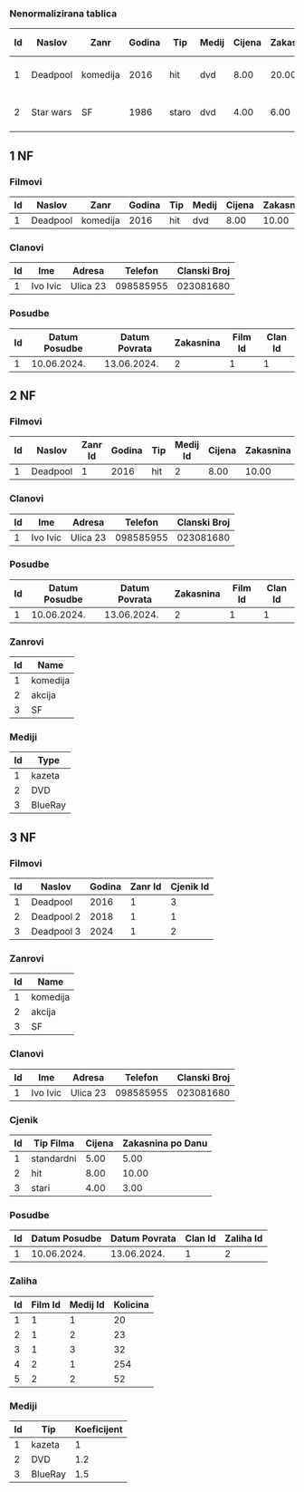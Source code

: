 
### Nenormalizirana tablica

| Id  | Naslov     | Zanr    | Godina | Tip  | Medij | Cijena | Zakasnina | Datum Posudbe         | Clan       | Clanski Broj |
| --- | ---------- | ------- | ------ | ---- | ----- | ------ | --------- | --------------------- | ---------- | ------------- |
| 1   | Deadpool   | komedija| 2016   | hit  | dvd   | 8.00   | 20.00     | 10.06.2024. - 13.06.2024. | Ivo Ivic   | 023081680     |
| 2   | Star wars  | SF      | 1986   | staro| dvd   | 4.00   | 6.00      | 10.06.2024. - 12.06.2024. | Pavo Pavic | 452345245     |


## 1 NF

### Filmovi

| Id  | Naslov    | Zanr    | Godina | Tip  | Medij | Cijena | Zakasnina |
| --- | --------- | ------- | ------ | ---- | ----- | ------ | --------- |
| 1   | Deadpool  | komedija| 2016   | hit  | dvd   | 8.00   | 10.00     |

### Clanovi

| Id  | Ime       | Adresa  | Telefon  | Clanski Broj |
| --- | --------- | ------- | -------- | ------------- |
| 1   | Ivo Ivic  | Ulica 23| 098585955| 023081680     |

### Posudbe

| Id  | Datum Posudbe | Datum Povrata | Zakasnina | Film Id | Clan Id |
| --- | ------------- | -------------- | --------- | ------- | ------- |
| 1   | 10.06.2024.   | 13.06.2024.    | 2         | 1       | 1       |

## 2 NF

### Filmovi

| Id  | Naslov    | Zanr Id | Godina | Tip  | Medij Id | Cijena | Zakasnina |
| --- | --------- | ------- | ------ | ---- | -------- | ------ | --------- |
| 1   | Deadpool  | 1       | 2016   | hit  | 2        | 8.00   | 10.00     |

### Clanovi

| Id  | Ime       | Adresa  | Telefon  | Clanski Broj |
| --- | --------- | ------- | -------- | ------------- |
| 1   | Ivo Ivic  | Ulica 23| 098585955| 023081680     |

### Posudbe

| Id  | Datum Posudbe | Datum Povrata | Zakasnina | Film Id | Clan Id |
| --- | ------------- | -------------- | --------- | ------- | ------- |
| 1   | 10.06.2024.   | 13.06.2024.    | 2         | 1       | 1       |

### Zanrovi

| Id  | Name      |
| --- | --------- |
| 1   | komedija  |
| 2   | akcija    |
| 3   | SF        |

### Mediji

| Id  | Type      |
| --- | --------- |
| 1   | kazeta    |
| 2   | DVD       |
| 3   | BlueRay   |

## 3 NF

### Filmovi

| Id  | Naslov    | Godina | Zanr Id | Cjenik Id |
| --- | --------- | ------ | ------- | --------- |
| 1   | Deadpool  | 2016   | 1       | 3         |
| 2   | Deadpool 2| 2018   | 1       | 1         |
| 3   | Deadpool 3| 2024   | 1       | 2         |

### Zanrovi

| Id  | Name      |
| --- | --------- |
| 1   | komedija  |
| 2   | akcija    |
| 3   | SF        |

### Clanovi

| Id  | Ime       | Adresa  | Telefon  | Clanski Broj |
| --- | --------- | ------- | -------- | ------------- |
| 1   | Ivo Ivic  | Ulica 23| 098585955| 023081680     |

### Cjenik

| Id  | Tip Filma  | Cijena | Zakasnina po Danu |
| --- | ---------- | ------ | ----------------- |
| 1   | standardni | 5.00   | 5.00              |
| 2   | hit        | 8.00   | 10.00             |
| 3   | stari      | 4.00   | 3.00              |

### Posudbe

| Id  | Datum Posudbe | Datum Povrata | Clan Id | Zaliha Id |
| --- | ------------- | -------------- | ------- | --------- |
| 1   | 10.06.2024.   | 13.06.2024.    | 1       | 2         |

### Zaliha

| Id  | Film Id | Medij Id | Kolicina |
| --- | ------- | -------- | -------- |
| 1   | 1       | 1        | 20       |
| 2   | 1       | 2        | 23       |
| 3   | 1       | 3        | 32       |
| 4   | 2       | 1        | 254      |
| 5   | 2       | 2        | 52       |

### Mediji

| Id  | Tip      | Koeficijent |
| --- | -------- | ----------- |
| 1   | kazeta   | 1           |
| 2   | DVD      | 1.2         |
| 3   | BlueRay  | 1.5         |
